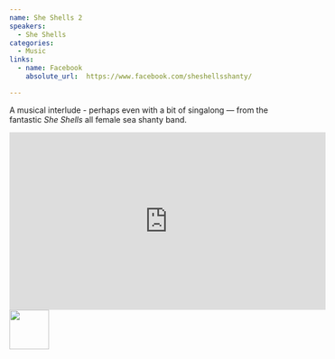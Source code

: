 ```yaml
---
name: She Shells 2
speakers:
  - She Shells
categories:
  - Music
links:
  - name: Facebook
    absolute_url:  https://www.facebook.com/sheshellsshanty/

---
```


A musical interlude - perhaps even with a bit of singalong — from the fantastic *She Shells* all female sea shanty band.

<iframe width="560" height="315" src="https://www.youtube.com/embed/xCgX-x2CGms" title="YouTube video player" frameborder="0" allow="accelerometer; encrypted-media; gyroscope; " allowfullscreen></iframe>

<img src="../../assets/images/she-shells-logo.png" width="70" />

